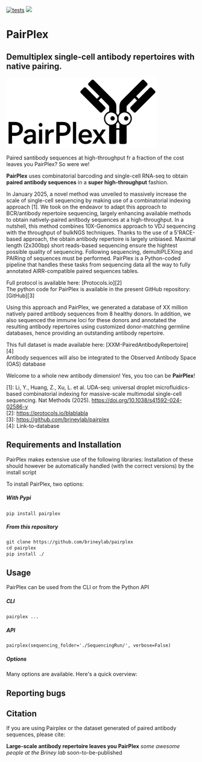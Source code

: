 [![tests](https://github.com/briney/pairplex/actions/workflows/pytest.yml/badge.svg)](https://github.com/briney/pairplex/actions/workflows/pytest.yml)
![](https://img.shields.io/badge/license-MIT-blue.svg)

# PairPlex
Demultiplex single-cell antibody repertoires with native pairing.
---

<img src="./pairplex/data/pairplex_logo_borders.png" alt="PairPlex Logo" width="400"/>

Paired santibody sequences at high-throughput fr a fraction of the cost leaves you PairPlex? So were we!

**PairPlex** uses combinatorial barcoding and single-cell RNA-seq to obtain **paired antibody sequences** in a **super high-throughput** fashion.

In January 2025, a novel method was unveiled to massively increase the scale of single-cell sequencing by making use of a combinatorial indexing approach [1]. We took on the endeavor to adapt this approach to BCR/antibody repertoire sequencing, largely enhancing available methods to obtain natively-paired anitbody sequences at a high-throughput.
In a nutshell, this method combines 10X-Genomics approach to VDJ sequencing with the throughput of bulkNGS techniques. Thanks to the use of a 5'RACE-based approach, the obtain antibody repertoire is largely unbiased. Maximal length (2x300bp) short reads-based sequencing ensure the hightest possible quality of sequencing. 
Following sequencing, demultiPLEXing and PAIRing of sequences must be performed. PairPlex is a Python-coded pipeline that handles these tasks from sequencing data all the way to fully annotated AIRR-compatible paired sequences tables. 

Full protocol is available here: [Protocols.io][2]  
The python code for PairPlex is available in the present GitHub repository: [GitHub][3]  

Using this approach and PairPlex, we generated a database of XX million natively paired antibody sequences from 8 healthy donors. In addition, we also sequenced the immune loci for these donors and annotated the resulting antibody repertoires using customized donor-matching germline databases, hence providing an outstanding antibody repertoire.

This full dataset is made available here: [XXM-PairedAntibodyRepertoire] [4]  
Antibody sequences will also be integrated to the Observed Antibody Space (OAS) database

Welcome to a whole new antibody dimension! Yes, you too can be **PairPlex**!



[1]: Li, Y., Huang, Z., Xu, L. et al. UDA-seq: universal droplet microfluidics-based combinatorial indexing for massive-scale multimodal single-cell sequencing. Nat Methods (2025). https://doi.org/10.1038/s41592-024-02586-y  
[2]: https://protocols.io/blablabla  
[3]: https://github.com/brineylab/pairplex  
[4]: Link-to-database  



## Requirements and Installation
PairPlex makes extensive use of the following libraries: 
Installation of these should however be automatically handled (with the correct versions) by the install script

To install PairPlex, two options:
##### With Pypi
`pip install pairplex`
##### From this repository
```
git clone https://github.com/brineylab/pairplex
cd pairplex
pip install ./
```

## Usage
PairPlex can be used from the CLI or from the Python API

##### CLI
`pairplex ...`

##### API
```
pairplex(sequencing_folder='./SequencingRun/', verbose=False)
```

##### Options
Many options are available. Here's a quick overview:


## Reporting bugs


## Citation
If you are using Pairplex or the dataset generated of paired antibody sequences, please cite:

**Large-scale antibody repertoire leaves you PairPlex**
_some awesome people at the Briney lab_
soon-to-be-published



